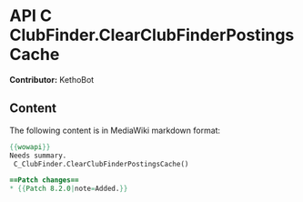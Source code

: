 # API C ClubFinder.ClearClubFinderPostingsCache

**Contributor:** KethoBot

## Content

The following content is in MediaWiki markdown format:

```mediawiki
{{wowapi}}
Needs summary.
 C_ClubFinder.ClearClubFinderPostingsCache()

==Patch changes==
* {{Patch 8.2.0|note=Added.}}
```